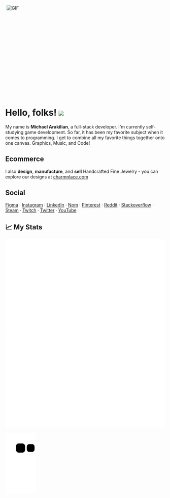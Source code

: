 <img align="right" alt="GIF" src="https://media.giphy.com/media/xUA7bdpLxQhsSQdyog/giphy.gif" width="500" height="320" />


# Hello, folks! <img src="https://raw.githubusercontent.com/MartinHeinz/MartinHeinz/master/wave.gif" width="30px">

My name is **Michael Arakilian**, a full-stack developer. I'm currently self-studying game development. So far, it has been my favorite subject when it comes to programming. I get to combine all my favorite things together onto one canvas. Graphics, Music, and Code!

## Ecommerce
I also **design**, **manufacture**, and **sell** Handcrafted Fine Jewelry - you can explore our designs at [charmnlace.com](https://charmnlace.com) 

## Social
[Figma](https://www.figma.com/@arakilian0) · [Instagram](https://instagram.com/arakilian0) · [LinkedIn](https://www.linkedin.com/in/michael-arakilian) · [Npm](https://www.npmjs.com/~arakilian0) · [Pinterest](https://www.pinterest.com/arakilian0) · [Reddit](https://www.reddit.com/user/arakilian0) · [Stackoverflow](https://stackoverflow.com/users/9933900/arakilian0) · [Steam](https://steamcommunity.com/id/arkamist)  · [Twitch](https://twitch.tv/arakilian0) · [Twitter](https://twitter.com/arakilian0) · [YouTube](https://www.youtube.com/@arakilian0)

## &#x1f4c8; My Stats
![](https://github.com/arakilian0/github-stats/blob/master/generated/overview.svg)
![](https://github.com/arakilian0/github-stats/blob/master/generated/languages.svg)

![snake gif](https://github.com/Th1nhNg0/Th1nhNg0/blob/output/github-contribution-grid-snake.svg)



<!-- 
<a href="https://github.com/Th1nhNg0/Th1nhNg0">
  <img align="center" src="https://github-readme-stats.vercel.app/api?username=Th1nhNg0&show_icons=true&line_height=27&count_private=true&title_color=ffffff&text_color=c9cacc&icon_color=2bbc8a&bg_color=1d1f21" alt="Martin's GitHub Stats" />
</a>
  -->




<!-- Resources -->
<!-- Icons: https://simpleicons.org/ -->
<!-- GitHub Stats: https://github.com/anuraghazra/github-readme-stats -->
<!-- Emojis: https://emojipedia.org/emoji/ -->
<!-- HTML Emojis: https://www.fileformat.info/index.htm -->
<!-- Shields: https://shields.io/ -->
<!-- Awesome GitHub Profile README: https://github.com/abhisheknaiidu/awesome-github-profile-readme -->
